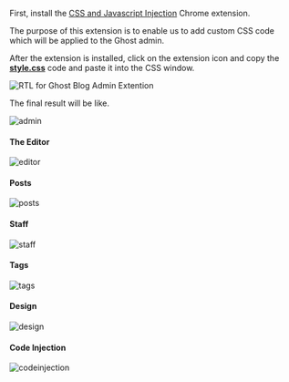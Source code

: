 First, install the [CSS and Javascript Injection](https://chrome.google.com/webstore/detail/css-and-javascript-inject/ckddknfdmcemedlmmebildepcmneakaa/related?hl=en) Chrome extension. 

The purpose of this extension is to enable us to add custom CSS code which will be applied to the Ghost admin.

After the extension is installed, click on the extension icon and copy the [**style.css**](style.css) code and paste it into the CSS window.

![RTL for Ghost Blog Admin Extention](https://user-images.githubusercontent.com/626005/81950090-d0c71e00-9603-11ea-8cc7-d64d08dee6d3.png)

The final result will be like.

![admin](https://user-images.githubusercontent.com/626005/81950057-c573f280-9603-11ea-8988-9f912aae69da.png)

#### The Editor

![editor](https://user-images.githubusercontent.com/626005/81950109-d6246880-9603-11ea-8807-52a3b96be7da.png)

#### Posts

![posts](https://user-images.githubusercontent.com/626005/81950295-0e2bab80-9604-11ea-99a5-388f0a75eabd.png)

#### Staff

![staff](https://user-images.githubusercontent.com/626005/81950310-11bf3280-9604-11ea-8d43-c3aeae9a54c1.png)

#### Tags

![tags](https://user-images.githubusercontent.com/626005/81950313-12f05f80-9604-11ea-92e8-a1154930630e.png)

#### Design

![design](https://user-images.githubusercontent.com/626005/81950093-d1f84b00-9603-11ea-8b15-2079191768ac.png)

#### Code Injection

![codeinjection](https://user-images.githubusercontent.com/626005/81950090-d0c71e00-9603-11ea-8cc7-d64d08dee6d3.png)